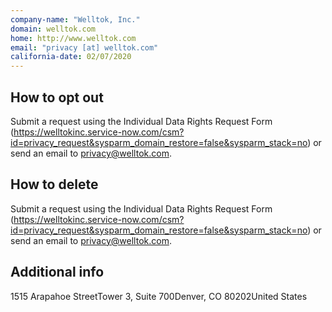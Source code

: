```yaml
---
company-name: "Welltok, Inc."
domain: welltok.com
home: http://www.welltok.com
email: "privacy [at] welltok.com"
california-date: 02/07/2020
---
```

## How to opt out


Submit a request using the Individual Data Rights Request Form (https://welltokinc.service-now.com/csm?id=privacy_request&sysparm_domain_restore=false&sysparm_stack=no) or send an email to privacy@welltok.com.

## How to delete


Submit a request using the Individual Data Rights Request Form (https://welltokinc.service-now.com/csm?id=privacy_request&sysparm_domain_restore=false&sysparm_stack=no) or send an email to privacy@welltok.com.

## Additional info




1515 Arapahoe StreetTower 3, Suite 700Denver, CO 80202United States













